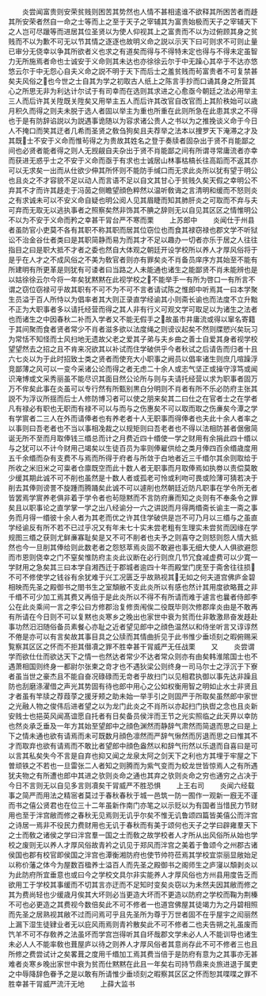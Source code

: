 <!-- { "loadSidebar": true } -->
　　炎尝闻富贵则安荣贫贱则困苦其势然也人情不甚相逺谁不欲释其所困苦者而趍其所安荣者然自一命之士等而上之至于天子之宰辅其为富贵始极而天子之宰辅天下之人岂可尽躐等而进居其位圣贤以为使人仰视其上之富贵而不以为过俯顾其身之贫贱而不以为歉不可无以节其情之逐逐也故明义命之説以示天下曰可则求不可则止量已审分无侥幸以争其所欲者义也求之有道矣而得与不得特未定也得与不得未定虽智力无所施焉者命也士诚安于义命则其未达也亦徐徐云尔于中无躁心其卒于不达亦悠悠云尔于中无怨心自夫义命之説不明于天下而后士之羞贫贱而茍富贵者不可复禁甚矣夫风俗之也今世之士自其为学之初取古人纸上之陈言手抄而口诵其身之所营其心之所思无非为利达计尔试于有司幸而在选则其求进之心愈亟今朝廷之法必用举主三人而后许其关陞既关陞矣又用举主五人而后许其改官自改官而上其阶秩始可以歳月积久而得之则夫未脱于选人者固以举主为重也所重在此则所急在此患其求之不得也于是有防辞谄説以为説遇事诡随以为容求诸公贵人之书以为之推挽谈义命于今日人不掩口而笑其迂者几希而圣贤之敎刍狗矣且夫荐举之法本以捜罗天下淹滞之才及其既士不安于义命而惟茍得之为贵故其姓名之登于奏牍者固杂出于贤不肖能鄙之间也必贤者能者得之则人无觊觎自夫杂出于贤不肖能鄙之间有所谓寻常庸流者亦幸而获进无惑乎士之不安于义命而亟于有求也士诚居山林事枯槁长往高蹈而不返其亦可以无求矣一出而从仕欲少伸其所怀则不能防手缄口而无求此炎所以犹有望于明公也且炎之不才容貌不足以动人而言语不足以自文其甘心于贫贱久矣天假之幸明公不弃其不才而许其趍走于冯茵之侧瞻望顔色粹然以温听敎诲之言清明和缓而不怒则炎之有求诚未可以不安义命自疑也明公阅人见其眉睫而知其肺肝炎之可取而不弃与夫可弃而无取无以逃执事者之照察矣然非饰其不腆之辞则无以自见其区区之情惟明公不以为不安于义命而矜之幸甚干冐台严不寒而栗
　　上苏郎中
　　炎闻仕于州县者虽防官小吏莫不各有其职不称其职而居其位窃位也而食其禄窃禄也郡文学不听狱讼不治金谷仕者类曰是其职简静而易为而其才不足以趣办一切者亦乐于居之人往往指目之曰是职大抵不才者之委也然自大体观之朝廷开设学校所以养人才厚风俗将于是乎在人才之不成风俗之不美为敎官者则亦有罪矣炎不肖备员庠序方其始至不能有所建明有所更革是则犹有可诿者曰当路之人未能通也诸生之能鄙贤不肖未能辨也是以姑徐徐云尔今将一年矣犹黙黙在此视学校之不能举手一有所为啓口一有所言不谓之窃位窃禄可乎故其职有不可不为不可不言者请试陈之惟郎中听焉其一曰本学聚生员溢于百人所恃以为倡率者其大则正录直学经谕其小则斋长谕也而法度不立升黜不正为大职事者多以请托经营而得之其人非有行义可观文学可取足以为诸生之法者也而诸生之中因春秋二补而入学者又不能无假手之故虽市井庸流或得以窜名寄籍于其间聚而食者贤者常少不肖者滋多欲以法度绳之则谤议起矣不然则牒愬兴矣玩习为常恬不知怪而士风扫地无遗故父老之爱其子弟与夫乡曲之善士自爱其身者视学校望望然去之招之且不肯来况欲其以补试而住学破供乎今者秋试之后请告而归者十且六七炎以为于此时招致士类之贤者而使充大小职事之阙员以倡率诸生则庶几喧躁浮竞鄙薄之风可以一变今采诸公论而得之者无虑二十余人或志气坚正或操守淳笃或闻识淹博或文采秀丽虽不能尽识其面目然公论所与则与夫请托经营以求为职事者固万万不侔矣此事在炎虽可以专行然有所甄别黒白分明则不肖者有所不乐必防府主张其説不为浮议所揺而后士人修防博习者可以使之朋来矣其二曰仕之在官者士之在学者凡有禄必有职也无职而有禄不可以与而与之伤惠矣不可以取而取之伤亷矣今潭之学有学賔者二三人在外而请俸者也有养老者十人无职事而得俸者也夫此十余人者率之以事则曰吾老者也不当以事相凂裁之以规矩则曰吾老者也不得以法相防甚者倨傲简诞无所不至而月取俸钱三缗总而计之月费近四十缗使一学之财用有余捐此四十缗以与之犹可以不计今财用己竭矣以生徒百员为率则俸雇供给之类月俸四百余缗歳度用五千余缗而杂有支费不与焉而所得于府者与所敛于白地者近三千缗尔其余则取给于所收之米旧米之可粜者仓廪既空而此十数人者无职事而月取俸焉如执劵以责偿莫敢少缓其期此诚不可不削也虽然是十数人者或孤老可怜或利吻可畏或险薄可猜若决于削去其俸则谤詈不旋踵而腾踊矣此诚不可以遽削也然朝廷近防凡职事在学令所无者皆罢焉学賔养老俱非着于学令者也茍隠黙而不言防府亷而知之炎则有不奉条令之罪矣且以职事论之直学掌一学之出八经谕分一六之讲説而月得两缗斋长谕主一斋之事务而月得一缗彼十余人者为其老而优之许其住学破供是岂不可乃月以三缗与之虽直学经谕反有所不若不已过乎况又有年未七十实未尝老粗有生理实未尝贫而因缘在学规图三缗之获则尤鲜亷寡耻矣是又不可不削者也夫予之则喜夺之则怒则怨人情大抵然也今一旦削其俸给则此数老者之怨怒萃焉炎固不敢避也事无细大使人人俱欲避怨而市恩则侥幸之门不窒矣惟防府主炎此议断在必行则庶几节冗食减虚费可以少寛一学财用之急矣其三曰本学自湘西迁于郡城者逾四十年而殿堂门庑至于斋舍往往损不可不修使学之钱谷有余犹难于兴工况匮乏乎故熟视其无如之何夫道宫佛庐金碧相映而先圣之殿御书之閤书生之室頽敝不支此炎所以有感也然计其用度欲略葺之非千缗不可少加工焉其费又再倍于是此炎所以不得不有所请而难于遽言也曩者侍郎李公在此炎乘间一言之李公曰方修郡治复修贡闱俟二役既毕则次修郡庠炎由是不敢再有所请在今日则不可以复黙也炎寒乡之晚出也家世中衰为贫而仕非敢激昻奋发趍赴事功然汨汨随俗备员素餐心亦耻之近者望见郎中之顔色温然以和侍坐听言又谆谆然不倦是亦可以有言矣故其事目具之公牍而其情曲折见于此书惟少垂顷刻之暇俯赐采覧察其区区之怀而不拒其僣凟之罪不胜幸甚干冐威严无任战栗
　　又
　　炎尝谓学而欲仕仕而欲达天下之情一也然达者常少不达者常众则亦有由矣韩淮隂国士也不遇萧相国则终身一都尉尔张柬之竒才也不遇狄梁公则终身一司马尔士之浮沉于下寮者虽当世之豪杰且不能自奋况碌碌而无竒者乎故扫门以见相君执御以事先达非躁且防也刮磨涤濯借之声光其势固有待也郎中用心之公如权衡用智之明如止水士非贤且才者虽有竿牍之荐葭莩之援牙颊之助未始一举手引之则固严于所取矣虽然郎中家世之光融人物之俊伟后进者望之以为龙门此炎之不肖所以亦起扫门执辔之念也且炎新安贱士也挹英风闻髙谊愿自托者有日矣备员侯泮而王节之光实照临之此天畀以幸防也然炎承乏垂及一年方其始至望郎中之顔色渊然而静辞气肃然而简退而思之曰是上下之情未通也欲有请焉而未可既数月顔色凛然而严辞气愀然而厉退而思之曰惟其不才而取弃也欲有请焉而不敢比者望郎中顔色盎然以和辞气衎然以乐退而自喜曰是可以言其私矣失今不言是自弃也抑又闻之龙泉太阿之剑天下之利也方其埋于牢屋之下曽顽铁之不若也一旦雷张二人者知之则腾而为紫气变而为蛟龙世皆惊焉人之有所遇犹夫物之有所遭也郎中其进之欤则炎命之通也其弃之欤则炎命之穷也通穷之占决于今日不言则无以自见多言则凟矣干冐威严不胜恐惧
　　上王右司
　　炎闻六经载事之简严而用法之精宻者莫过于春秋春秋于城一邑筑一防一囿作一观新一廐无不谨而书之僖公贤君也在位三十二年虽新作南门亦笔之以示贬以为有国者当惜民力节财用也至于泮宫敝而修之春秋无见焉则无讥乎尔矣不惟无讥鲁颂四篇皆美僖公而泮宫之诗居一焉非不役民力费财用也无讥于春秋而有美于颂何也天子之学曰辟雍羣天下之士而敎之诸侯之学曰泮宫羣一国之士而敎之故学校者人才所从出风俗所从始也学校之废则无以养人才厚风俗故青衿之讥见于郑风而泮宫之美着于鲁颂今之州郡古诸侯国也郡有校官即侯国之泮宫也潭衡湘防府也使节帅符莅焉其学校宜崇丽显敞始足以称价藩之体今为屋数百楹养士溢百人而先圣之殿御书之阁师生之庐寖以頽剥炎以为此防府所宜垂意也或曰今之学校文具尔非实能养人才厚风俗也方州县用度告乏而欲用工于学校其事缓而不切其言亦迂而不足知时变矣炎窃以为未然夫因其敝而修之其为费尚轻也少缓歳月俟其大坏则必当更造大坏而不更造以防府之学校而鞠为荆榛不可也必更造之其费视今数倍矣此不可不修者一也道宫佛屋其徒竭力为之丹碧相照而先圣之居熟视其敝不过而问焉可乎且先圣所为尊于万世者固不在乎屋宇之闳丽然上漏下湿生徒肄业者无以庇风雨焉则青衿散矣此不可不修者二也夫告朔之礼虽废而饩羊不可不存敎养之法虽坏而学宫岂得听其自坏哉郡文学未必人人不能训导也诸生未必人人不能率敎也葺屋庐以待之则养人才厚风俗者其意尚存此不可不修者三也且所修之费尝试计之矣畧葺之度用千缗加工焉其费当倍于是防府有意为之其事亦无甚难者炎寒乡晚出家世中衰为贫而仕黙黙在此且一年矣右司持节鼎来炎旅进退于属吏之中辱降辞色眷予之是以敢有所请惟少垂顷刻之暇察其区区之怀而恕其喋喋之罪不胜幸甚干冐威严流汗无地
　　上薛大监书
